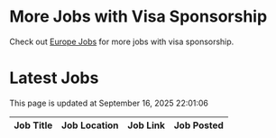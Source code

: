# More Jobs with Visa Sponsorship

Check out [Europe Jobs](https://github.com/sureshparimi/europejobs#latest-jobs) for more jobs with visa sponsorship.

# Latest Jobs

This page is updated at September 16, 2025 22:01:06

| Job Title | Job Location | Job Link | Job Posted |
| --- | --- | --- | --- |
